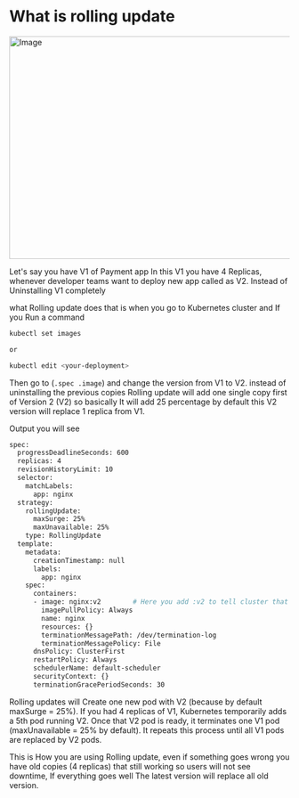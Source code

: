 # What is rolling update

<img width="658" height="400" alt="Image" src="https://github.com/user-attachments/assets/5a505068-dedc-47da-92f5-5c3eedcb4edc" />

Let's say you have V1 of Payment app In this V1 you have 4 Replicas, whenever developer teams want to deploy new app called as V2. Instead of Uninstalling V1 completely 

what Rolling update does that is when you go to Kubernetes cluster and If you Run a command 
```bash
kubectl set images

or

kubectl edit <your-deployment>
```

Then go to (``.spec .image``) and change the version from V1 to V2. instead of uninstalling the previous copies Rolling update will add one single copy first of Version 2 (V2) so basically It will add 25 percentage by default this V2 version will replace 1 replica from V1.



Output you will see
```bash
spec:
  progressDeadlineSeconds: 600
  replicas: 4
  revisionHistoryLimit: 10
  selector:
    matchLabels:
      app: nginx
  strategy:
    rollingUpdate:
      maxSurge: 25%
      maxUnavailable: 25%
    type: RollingUpdate
  template:
    metadata:
      creationTimestamp: null
      labels:
        app: nginx
    spec:
      containers:
      - image: nginx:v2        # Here you add :v2 to tell cluster that this is is the v2 of your app 
        imagePullPolicy: Always
        name: nginx
        resources: {}
        terminationMessagePath: /dev/termination-log
        terminationMessagePolicy: File
      dnsPolicy: ClusterFirst
      restartPolicy: Always
      schedulerName: default-scheduler
      securityContext: {}
      terminationGracePeriodSeconds: 30
```

Rolling updates will Create one new pod with V2 (because by default maxSurge = 25%). If you had 4 replicas of V1, Kubernetes temporarily adds a 5th pod running V2. Once that V2 pod is ready, it terminates one V1 pod (maxUnavailable = 25% by default). It repeats this process until all V1 pods are replaced by V2 pods. 

This is How you are using Rolling update, even if something goes wrong you have old copies (4 replicas) that still working so users will not see downtime, If everything goes well The latest version will replace all old version.